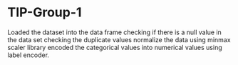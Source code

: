# TIP-Group-1
Loaded the dataset into the data frame
checking if there is a null value in the data set 
checking the duplicate values 
normalize the data using minmax scaler library 
encoded the categorical values into numerical values using label encoder.


